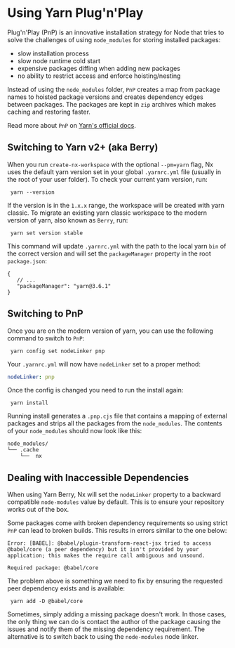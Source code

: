 # Using Yarn Plug'n'Play

Plug'n'Play (PnP) is an innovative installation strategy for Node that tries to solve the challenges of using `node_modules` for storing installed packages:

-  slow installation process
-  slow node runtime cold start
-  expensive packages diffing when adding new packages
-  no ability to restrict access and enforce hoisting/nesting

Instead of using the `node_modules` folder, `PnP` creates a map from package names to hoisted package versions and creates dependency edges between packages. The packages are kept in `zip` archives which makes caching and restoring faster.

Read more about `PnP` on [Yarn's official docs](https://yarnpkg.com/features/pnp).

## Switching to Yarn v2+ (aka Berry)

When you run `create-nx-workspace` with the optional `--pm=yarn` flag, Nx uses the default yarn version set in your global `.yarnrc.yml` file (usually in the root of your user folder). To check your current yarn version, run:

```shell
 yarn --version
```

If the version is in the `1.x.x` range, the workspace will be created with yarn classic. To migrate an existing yarn classic workspace to the modern version of yarn, also known as `Berry`, run:

```shell {% path="~/workspace" %}
 yarn set version stable
```

This command will update `.yarnrc.yml` with the path to the local yarn `bin` of the correct version and will set the `packageManager` property in the root `package.json`:

```jsonc {% fileName="package.json" %}
{
   // ...
   "packageManager": "yarn@3.6.1"
}
```

## Switching to PnP

Once you are on the modern version of yarn, you can use the following command to switch to `PnP`:

```shell {% path="~/workspace" %}
 yarn config set nodeLinker pnp
```

Your `.yarnrc.yml` will now have `nodeLinker` set to a proper method:

```yml {% fileName=".yarnrc.yml" %}
nodeLinker: pnp
```

Once the config is changed you need to run the install again:

```shell {% path="~/workspace" %}
 yarn install
```

Running install generates a `.pnp.cjs` file that contains a mapping of external packages and strips all the packages from the `node_modules`. The contents of your `node_modules` should now look like this:

```text
node_modules/
└── .cache
    └──  nx
```

## Dealing with Inaccessible Dependencies

When using Yarn Berry, Nx will set the `nodeLinker` property to a backward compatible `node-modules` value by default. This is to ensure your repository works out of the box.

Some packages come with broken dependency requirements so using strict `PnP` can lead to broken builds. This results in errors similar to the one below:

```shell {% path="~/workspace" command="yarn nx build my-project" %}
Error: [BABEL]: @babel/plugin-transform-react-jsx tried to access @babel/core (a peer dependency) but it isn't provided by your application; this makes the require call ambiguous and unsound.

Required package: @babel/core
```

The problem above is something we need to fix by ensuring the requested peer dependency exists and is available:

```shell {% path="~/workspace" %}
 yarn add -D @babel/core
```

Sometimes, simply adding a missing package doesn't work. In those cases, the only thing we can do is contact the author of the package causing the issues and notify them of the missing dependency requirement.
The alternative is to switch back to using the `node-modules` node linker.
